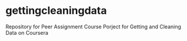 gettingcleaningdata
===================

Repository for Peer Assignment Course Porject for Getting and Cleaning Data on Coursera
